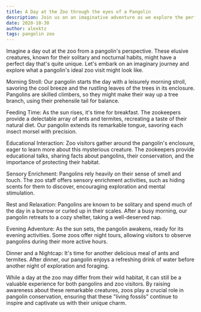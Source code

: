 ```yaml
---
title: A Day at the Zoo through the eyes of a Pangolin
description: Join us on an imaginative adventure as we explore the perfect day out for a pangolin at the zoo.
date: 2020-10-30
author: alexktz
tags: pangolin zoo
---
```



Imagine a day out at the zoo from a pangolin's perspective. These elusive creatures, known for their solitary and nocturnal habits, might have a perfect day that's quite unique. Let's embark on an imaginary journey and explore what a pangolin's ideal zoo visit might look like.

Morning Stroll:
Our pangolin starts the day with a leisurely morning stroll, savoring the cool breeze and the rustling leaves of the trees in its enclosure. Pangolins are skilled climbers, so they might make their way up a tree branch, using their prehensile tail for balance.

Feeding Time:
As the sun rises, it's time for breakfast. The zookeepers provide a delectable array of ants and termites, recreating a taste of their natural diet. Our pangolin extends its remarkable tongue, savoring each insect morsel with precision.

Educational Interaction:
Zoo visitors gather around the pangolin's enclosure, eager to learn more about this mysterious creature. The zookeepers provide educational talks, sharing facts about pangolins, their conservation, and the importance of protecting their habitat.

Sensory Enrichment:
Pangolins rely heavily on their sense of smell and touch. The zoo staff offers sensory enrichment activities, such as hiding scents for them to discover, encouraging exploration and mental stimulation.

Rest and Relaxation:
Pangolins are known to be solitary and spend much of the day in a burrow or curled up in their scales. After a busy morning, our pangolin retreats to a cozy shelter, taking a well-deserved nap.

Evening Adventure:
As the sun sets, the pangolin awakens, ready for its evening activities. Some zoos offer night tours, allowing visitors to observe pangolins during their more active hours.

Dinner and a Nightcap:
It's time for another delicious meal of ants and termites. After dinner, our pangolin enjoys a refreshing drink of water before another night of exploration and foraging.

While a day at the zoo may differ from their wild habitat, it can still be a valuable experience for both pangolins and zoo visitors. By raising awareness about these remarkable creatures, zoos play a crucial role in pangolin conservation, ensuring that these "living fossils" continue to inspire and captivate us with their unique charm.





